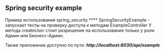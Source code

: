 <h2>Spring security example</h2>
Пример использования spring_security
****
SpringSecurityExample - запускает тесты на проверку доступа к методам ExampleController
У метода createUser стоит разрешение на использование только у роли Админ или Бизнесс-Админ.

Также приложение доступно по пути: ***http://localhost:8030/api/example***